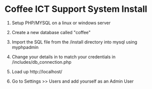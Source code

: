 Coffee ICT Support System Install
=================================

1) Setup PHP/MYSQL on a linux or windows server

2) Create a new database called "coffee"

3) Import the SQL file from the /install directory into mysql using myphpadmin

4) Change your details in to match your credentials in /includes/db_connection.php

5) Load up http://localhost/

6) Go to Settings >> Users and add yourself as an Admin User